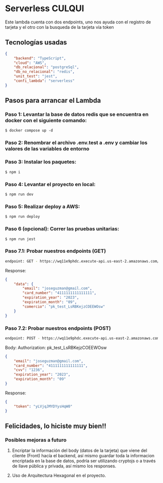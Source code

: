 # Serverless CULQUI

Este lambda cuenta con dos endpoints, uno nos ayuda con el registro de tarjeta y el otro con la busqueda de la tarjeta vía token

## Tecnologías usadas

```json
{
    "backend": "TypeScript",
    "cloud": "AWS",
    "db_relacional": "postgreSql",
    "db_no_relacional": "redis",
    "unit_test": "jest",
    "confi_lambda": "serverless"
}
```

## Pasos para arrancar el Lambda

### Paso 1: Levantar la base de datos redis que se encuentra en docker con el siguiente comando:
```
$ docker compose up -d
```

### Paso 2: Renombrar el archivo .env.test a .env y cambiar los valores de las variables de entorno

### Paso 3: Instalar los paquetes:
```
$ npm i
```

### Paso 4: Levantar el proyecto en local:
```
$ npm run dev
```

### Paso 5: Realizar deploy a AWS:
```
$ npm run deploy
```

### Paso 6 (opcional): Correr las pruebas unitarias:
```
$ npm run jest
```

### Paso 7.1: Probar nuestros endpoints (GET)
```bash
endpoint: GET - https://wq11e9phdc.execute-api.us-east-2.amazonaws.com/card/{token}
```
Response:
```json
{
    "data": {
        "email": "joseguzman@gmail.com",
        "card_number": "4111111111111111",
        "expiration_year": "2023",
        "expiration_month": "09",
        "comercio": "pk_test_LsRBKejzCOEEWOsw"
    }
}
```
### Paso 7.2: Probar nuestros endpoints (POST)
```bash
endpoint: POST - https://wq11e9phdc.execute-api.us-east-2.amazonaws.com/tokens
```
Body:
Authorization: pk_test_LsRBKejzCOEEWOsw
```json
{
    "email": "joseguzman@gmail.com",
    "card_number": "4111111111111111",
    "cvv": "1236",
    "expiration_year": "2023",
    "expiration_month": "09"
}
```
Response:
```json
{
    "token": "yLVjqJMYDYysHqW0"
}
```
## Felicidades, lo hiciste muy bien!!

### Posibles mejoras a futuro

1. Encriptar la información del body (datos de la tarjeta) que viene del cliente (Front) hacía el backend, así mismo guardar toda la informacion encriptada en la base de datos, podría ser utilizando cryptojs o a través de llave pública y privada, así mismo los responses.

2. Uso de Arquitectura Hexagonal en el proyecto.